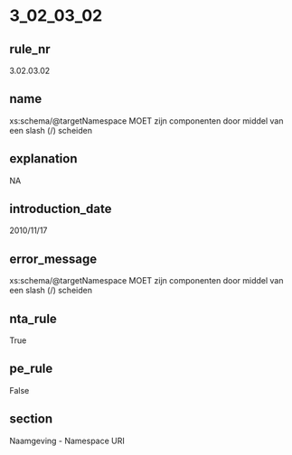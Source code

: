 # 3_02_03_02

## rule_nr
3.02.03.02

## name
xs:schema/@targetNamespace MOET zijn componenten door middel van een slash (/) scheiden

## explanation
NA

## introduction_date
2010/11/17

## error_message
xs:schema/@targetNamespace MOET zijn componenten door middel van een slash (/) scheiden

## nta_rule
True

## pe_rule
False

## section
Naamgeving - Namespace URI

